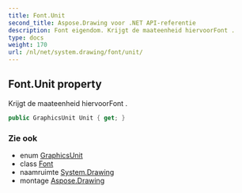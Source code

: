 ```yaml
---
title: Font.Unit
second_title: Aspose.Drawing voor .NET API-referentie
description: Font eigendom. Krijgt de maateenheid hiervoorFont .
type: docs
weight: 170
url: /nl/net/system.drawing/font/unit/
---
```

## Font.Unit property

Krijgt de maateenheid hiervoorFont .

```csharp
public GraphicsUnit Unit { get; }
```

### Zie ook

* enum [GraphicsUnit](../../graphicsunit/)
* class [Font](../)
* naamruimte [System.Drawing](../../font/)
* montage [Aspose.Drawing](../../../)


